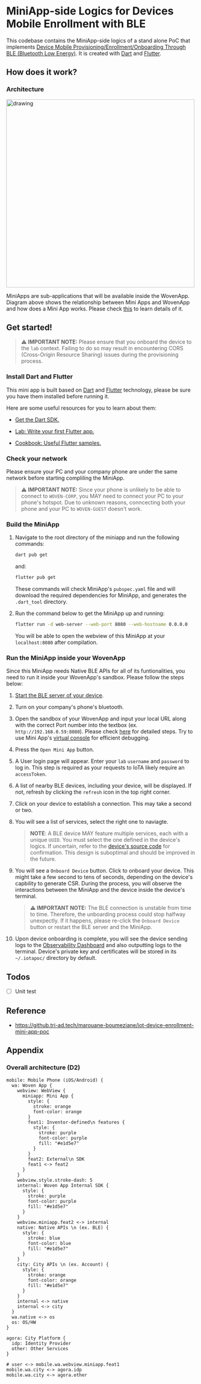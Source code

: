 # MiniApp-side Logics for Devices Mobile Enrollment with BLE

This codebase contains the MiniApp-side logics of a stand alone PoC that implements [Device Mobile Provisioning/Enrollment/Onboarding Through BLE (Bluetooth Low Energy)](https://docs.google.com/document/d/1zgjf97xIy6PXa3mTQzrHVHn6CWCEng6BCVCZ5S-ZX4I/edit#heading=h.bkazm7iqnrc5). It is created with [Dart](https://dart.dev/) and [Flutter](https://flutter.dev/).

## How does it work?

### Architecture

<img src="docs/assets/miniapp-arch.png" alt="drawing" width="500"/>

MiniApps are sub-applications that will be available inside the WovenApp. Diagram above shows the relationship between Mini Apps and WovenApp and how does a Mini App works. Please check [this](https://github.tri-ad.tech/pages/R-D-WCM/wig-miniapp-docs/) to learn details of it.

## Get started!

> **⚠️ IMPORTANT NOTE:** Please ensure that you onboard the device to the `lab` context. Failing to do so may result in encountering CORS (Cross-Origin Resource Sharing) issues during the provisioning process.

### Install Dart and Flutter

This mini app is built based on [Dart](https://dart.dev/) and [Flutter](https://flutter.dev/) technology, please be sure you have them installed before running it.

Here are some useful resources for you to learn about them:

- [Get the Dart SDK.](https://dart.dev/get-dart)

- [Lab: Write your first Flutter app.](https://docs.flutter.dev/get-started/codelab)

- [Cookbook: Useful Flutter samples.](https://docs.flutter.dev/cookbook)

### Check your network

Please ensure your PC and your company phone are under the same network before starting compliling the MiniApp.

> **⚠️ IMPORTANT NOTE:** Since your phone is unlikely to be able to connect to `WOVEN-CORP`, you MAY need to connect your PC to your phone's hotspot. Due to unknown reasons, conncecting both your phone and your PC to `WOVEN-GUEST` doesn't work.

### Build the MiniApp

1. Navigate to the root directory of the miniapp and run the following commands:

    ```bash
    dart pub get
    ```
    
    and:

    ```bash
    flutter pub get
    ```

    These commands will check MiniApp's `pubspec.yaml` file and will download the required dependencies for MiniApp, and generates the `.dart_tool` directory.

2. Run the command below to get the MiniApp up and running:

    ```bash
    flutter run -d web-server --web-port 8080 --web-hostname 0.0.0.0
    ```

    You will be able to open the webview of this MiniApp at your `localhost:8080` after compilation.

### Run the MiniApp inside your WovenApp

Since this MiniApp needs Native BLE APIs for all of its funtionalities, you need to run it inside your WovenApp's sandbox. Please follow the steps below:

1. [Start the BLE server of your device](../peripheral/README.md#starting-the-ble-server).

2. Turn on your company's phone's bluetooth.

3. Open the sandbox of your WovenApp and input your local URL along with the correct Port number into the textbox (ex. `http://192.168.0.59:8080`). Please check [here](https://github.tri-ad.tech/pages/R-D-WCM/wig-miniapp-docs/docs/miniapp-sdk/debugging/sandbox) for detailed steps. Try to use Mini App's [virtual console](https://github.tri-ad.tech/pages/R-D-WCM/wig-miniapp-docs/docs/miniapp-sdk/debugging/error-reporting) for efficient debugging.

4. Press the `Open Mini App` button.

5. A User login page will appear. Enter your `lab` `username` and `password` to log in. This step is required as your requests to IoTA likely require an `accessToken`.

6. A list of nearby BLE devices, including your device, will be displayed. If not, refresh by clicking the `refresh` icon in the top right corner.

7. Click on your device to establish a connection. This may take a second or two.

8. You will see a list of services, select the right one to naviagte.
   >  **NOTE**: A BLE device MAY feature multiple services, each with a unique `UUID`. You must select the one defined in the device's logics. If uncertain, refer to the [device's source code](../peripheral/pkg) for confirmation. This design is suboptimal and should be improved in the future.

9. You will see a `Onboard Device` button. Click to onboard your device. This might take a few second to tens of seconds, depending on the device's capbility to generate CSR. During the process, you will observe the interactions between the MiniApp and the device inside the device's terminal.

    > **⚠️ IMPORTANT NOTE:** The BLE connection is unstable from time to time. Therefore, the unboarding process could stop halfway unexpectly. If it happens, please re-click the `Onboard Device` button or restart the BLE server and the MiniApp.

10. Upon device onboarding is complete, you will see the device sending logs to the [Observability Dashboard](https://observability.agora-lab.woven-planet.tech/grafana/d/1b36cec9470a9b87e07520281f7bb49c654f6de7/ble-demo-dashboard?orgId=1) and also outputting logs to the terminal. Device's private key and certificates will be stored in its `~/.iotapoc/` directory by default.


## Todos

- [ ] Unit test

## Reference

- https://github.tri-ad.tech/marouane-boumeziane/iot-device-enrollment-mini-app-poc

## Appendix

### Overall architecture (D2)

```
mobile: Mobile Phone (iOS/Android) {
  wa: Woven App {
    webview: WebView {
      miniapp: Mini App {
        style: {
          stroke: orange
          font-color: orange
        }
        feat1: Inventor-defined\n features {
          style: {
            stroke: purple
            font-color: purple
            fill: "#e1d5e7"
          }
        }
        feat2: External\n SDK
        feat1 <-> feat2
      }
    }
    webview.style.stroke-dash: 5
    internal: Woven App Internal SDK {
      style: {
        stroke: purple
        font-color: purple
        fill: "#e1d5e7"
      }
    }
    webview.miniapp.feat2 <-> internal
    native: Native APIs \n (ex. BLE) {
      style: {
        stroke: blue
        font-color: blue
        fill: "#e1d5e7"
      }
    }
    city: City APIs \n (ex. Account) {
      style: {
        stroke: orange
        font-color: orange
        fill: "#e1d5e7"
      }
    }
    internal <-> native
    internal <-> city
  }
  wa.native <-> os
  os: OS/HW
}

agora: City Platform {
  idp: Identity Provider
  other: Other Services
}

# user <-> mobile.wa.webview.miniapp.feat1
mobile.wa.city <-> agora.idp
mobile.wa.city <-> agora.other

```